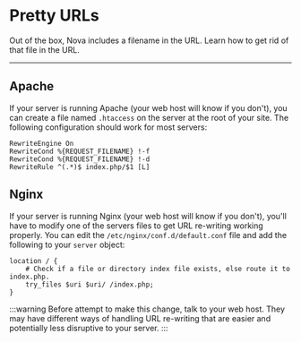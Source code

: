 # Pretty URLs

Out of the box, Nova includes a filename in the URL. Learn how to get rid of that file in the URL.

---

## Apache

If your server is running Apache (your web host will know if you don't), you can create a file named `.htaccess` on the server at the root of your site. The following configuration should work for most servers:


```htaccess
RewriteEngine On
RewriteCond %{REQUEST_FILENAME} !-f
RewriteCond %{REQUEST_FILENAME} !-d
RewriteRule ^(.*)$ index.php/$1 [L]
```

## Nginx

If your server is running Nginx (your web host will know if you don't), you'll have to modify one of the servers files to get URL re-writing working properly. You can edit the `/etc/nginx/conf.d/default.conf` file and add the following to your `server` object:

```nginx
location / {
    # Check if a file or directory index file exists, else route it to index.php.
    try_files $uri $uri/ /index.php;
}
```

:::warning
Before attempt to make this change, talk to your web host. They may have different ways of handling URL re-writing that are easier and potentially less disruptive to your server.
:::
